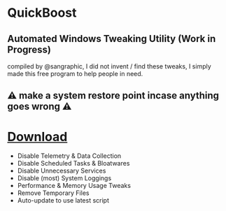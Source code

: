 # QuickBoost
## Automated Windows Tweaking Utility (Work in Progress)
compiled by @sangraphic, I did not invent / find these tweaks, I simply made this free program to help people in need.

## ⚠ make a system restore point incase anything goes wrong ⚠

# [Download](https://github.com/SanGraphic/QuickBoost/releases)

- Disable Telemetry & Data Collection
- Disable Scheduled Tasks & Bloatwares
- Disable Unnecessary Services
- Disable (most) System Loggings
- Performance & Memory Usage Tweaks
- Remove Temporary Files
- Auto-update to use latest script 

